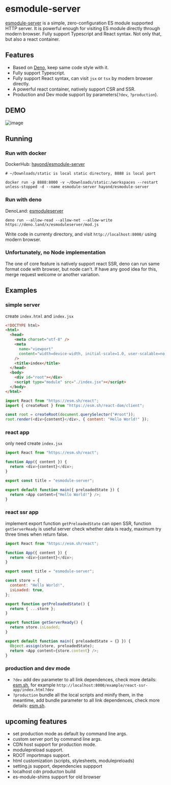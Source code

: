 # esmodule-server

[esmodule-server](https://github.com/hayond/esmodule-server) is a simple, zero-configuration ES module supported HTTP server. It is powerful enough for visiting ES module directly through modern browser. Fully support Typescript and React syntax. Not only that, but also a react container.

## Features

- Based on [Deno](https://deno.land), keep same code style with it.
- Fully support Typescript.
- Fully support React syntax, can visit `jsx` or `tsx` by modern browser directly.
- A powerful react container, natively support CSR and SSR.
- Production and Dev mode support by parameters(`?dev`, `?production`).

## DEMO
![image](https://raw.githubusercontent.com/hayond/esmodule-server/main/demo.gif)

## Running

### Run with docker
DockerHub: [hayond/esmodule-server](https://hub.docker.com/r/hayond/esmodule-server)

```
# ~/Downloads/static is local static directory, 8888 is local port

docker run -p 8888:8000 -v ~/Downloads/static:/workspaces --restart unless-stopped -d --name esmodule-server hayond/esmodule-server
```

### Run with deno
DenoLand: [esmoduleserver](https://deno.land/x/esmoduleserver)
```
deno run --allow-read --allow-net --allow-write https://deno.land/x/esmoduleserver/mod.js
```
Write code in currenty directory, and visit `http://localhost:8000/` using modern browser.

### Unfortunately, no Node implementation 
The one of core feature is natively support react SSR, deno can run same format code with browser, but node can't. If have any good idea for this, merge request welcome or another variation.

## Examples

### simple server

create `index.html` and `index.jsx`

```HTML
<!DOCTYPE html>
<html>
  <head>
    <meta charset="utf-8" />
    <meta
      name="viewport"
      content="width=device-width, initial-scale=1.0, user-scalable=no, shrink-to-fit=no"
    />
    <title>index</title>
  </head>
  <body>
    <div id="root"></div>
    <script type="module" src="./index.jsx"></script>
  </body>
</html>
```
```javascript
import React from "https://esm.sh/react";
import { createRoot } from "https://esm.sh/react-dom/client";

const root = createRoot(document.querySelector("#root"));
root.render(<div>{content}</div>, { content: "Hello World!" });
```

### react app
only need create `index.jsx`
```javascript
import React from "https://esm.sh/react";

function App({ content }) {
  return <div>{content}</div>;
}

export const title = "esmodule-server";

export default function main({ preloadedState }) {
  return <App content={"Hello World!"} />;
}
```

### react ssr app
implement export function `getPreloadedState` can open SSR, function `getServerReady` is useful server check whether data is ready, maximum try three times when return false.
```javascript
import React from "https://esm.sh/react";

function App({ content }) {
  return <div>{content}</div>;
}

export const title = "esmodule-server";

const store = {
  content: "Hello World!",
  isLoaded: true,
};

export function getPreloadedState() {
  return { ...store };
}

export function getServerReady() {
  return store.isLoaded;
}

export default function main({ preloadedState = {} }) {
  Object.assign(store, preloadedState);
  return <App content={store.content} />;
}
```

### production and dev mode
- `?dev` add dev parameter to all link dependences, check more details: [esm.sh](https://esm.sh/), for example `http://localhost:8000/example/react-ssr-app/index.html?dev`
- `?production` bundle all the local scripts and minify them, in the meantime, add bundle parameter to all link dependences, check more details: [esm.sh](https://esm.sh/).

## upcoming features
- set production mode as default by command line args.
- custom server port by command line args.
- CDN host support for production mode.
- modulepreload support.
- ROOT importmaps support.
- html customization (scripts, stylesheets, modulepreloads)
- setting.js support, dependencies suppport
- localhost cdn producton build
- es-module-shims support for old browser
